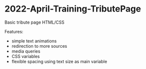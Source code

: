 # 2022-April-Training-TributePage
Basic tribute page HTML/CSS

Features:
- simple text animations
- redirection to more sources
- media queries
- CSS variables
- flexible spacing using text size as main variable
